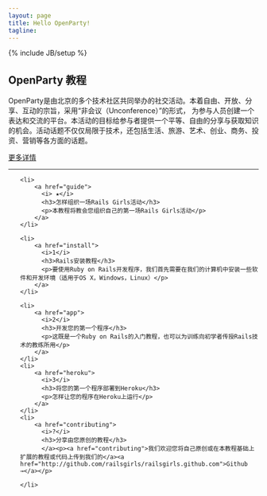 ```yaml
---
layout: page
title: Hello OpenParty!
tagline:
---
```

{% include JB/setup %}

<article class="container">
	        <div class="span10">
		    <div class="hero">
    <h2>OpenParty 教程</h2>
    <p>OpenParty是由北京的多个技术社区共同举办的社交活动。本着自由、开放、分享、互动的宗旨，采用“非会议（Unconference）”的形式， 为参与人员创建一个表达和交流的平台。本活动的目标给参与者提供一个平等、自由的分享与获取知识的机会。活动话题不仅仅局限于技术，还包括生活、旅游、艺术、创业、商务、投资、营销等各方面的话题。</p>
    <p class="hero-links">
        <a href="http://www.beijing-open-party.org/">更多详情</a></p>
</div>

<hr>

<ul class="home">

    <li>
        <a href="guide">
          <i> ★</i>
          <h3>怎样组织一场Rails Girls活动</h3>
          <p>本教程将教会您组织自己的第一场Rails Girls活动</p>
        </a>
    </li>

    <li>
        <a href="install">
          <i>1</i>
          <h3>Rails安装教程</h3>
          <p>要使用Ruby on Rails开发程序，我们首先需要在我们的计算机中安装一些软件和开发环境（适用于OS X，Windows，Linux）</p>
        </a>
    </li>

    <li>
        <a href="app">
          <i>2</i>
          <h3>开发您的第一个程序</h3>
          <p>这既是一个Ruby on Rails的入门教程，也可以为训练向初学者传授Rails技术的教练所用</p>
        </a>
    </li>
    <li>
        <a href="heroku">
          <i>3</i>
          <h3>将您的第一个程序部署到Heroku</h3>
          <p>怎样让您的程序在Heroku上运行</p>
        </a>
    </li>
    <li>
        <a href="contributing">
          <i>?</i>
          <h3>分享由您原创的教程</h3>
          </a><p><a href="contributing">我们欢迎您将自己原创或在本教程基础上扩展的教程或代码上传到我们的</a><a href="http://github.com/railsgirls/railsgirls.github.com">Github →</a></p>

    </li>
</ul>


</div>
</article>